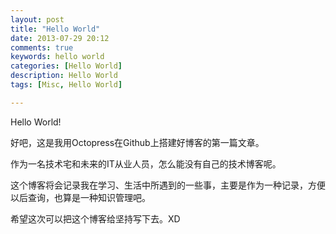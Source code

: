```yaml
---
layout: post
title: "Hello World"
date: 2013-07-29 20:12
comments: true
keywords: hello world
categories: [Hello World]
description: Hello World
tags: [Misc, Hello World]

---
```


Hello World!

好吧，这是我用Octopress在Github上搭建好博客的第一篇文章。

作为一名技术宅和未来的IT从业人员，怎么能没有自己的技术博客呢。

这个博客将会记录我在学习、生活中所遇到的一些事，主要是作为一种记录，方便以后查询，也算是一种知识管理吧。

希望这次可以把这个博客给坚持写下去。XD
